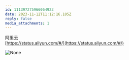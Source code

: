 ```yaml
---
id: 111397275966064923
date: 2023-11-12T11:12:16.105Z
reply: false
media_attachments: 1
---
```


阿里云   
[https://status.aliyun.com/#/](https://status.aliyun.com/#/)

![None](https://files.e5n.cc/media_attachments/files/111/397/275/682/723/267/original/84f11809ddfe3fbf.png)
